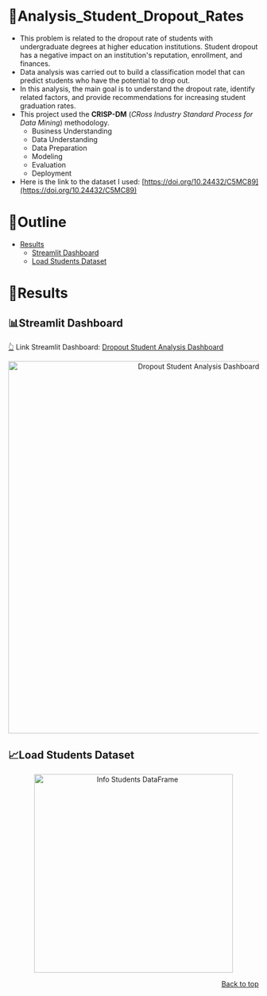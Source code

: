 <div id="top"></div>

# 📌Analysis_Student_Dropout_Rates
- This problem is related to the dropout rate of students with undergraduate degrees at higher education institutions. Student dropout has a negative impact on an institution's reputation, enrollment, and finances.
- Data analysis was carried out to build a classification model that can predict students who have the potential to drop out.
- In this analysis, the main goal is to understand the dropout rate, identify related factors, and provide recommendations for increasing student graduation rates.
- This project used the __CRISP-DM__ (*CRoss Industry Standard Process for Data Mining*) methodology.
    - Business Understanding
    - Data Understanding
    - Data Preparation
    - Modeling
    - Evaluation
    - Deployment
- Here is the link to the dataset I used: [https://doi.org/10.24432/C5MC89](https://doi.org/10.24432/C5MC89)

# 📌Outline
- [Results](#results)
  - [Streamlit Dashboard](#streamlit-dashboard)
  - [Load Students Dataset](#load-students-dataset)

# 🎯Results
## 📊Streamlit Dashboard
[👆](#outline)
Link Streamlit Dashboard: [Dropout Student Analysis Dashboard](https://nurkholiq-analysis-student-dropout-rates.streamlit.app/)

<p align="center">
  <img alt="Dropout Student Analysis Dashboard" title="Dropout Student Analysis Dashboard" src="https://github.com/nurkholiqaganihafid/Online_Fashion_Data_Analysis/assets/89395541/ce59b58d-0373-4054-9dcf-4d1bdd24fc5c" width="750">
</p>

## 📈Load Students Dataset
<p align="center">
  <img alt="Info Students DataFrame" title="Info Students DataFrame" src="https://github.com/nurkholiqaganihafid/Online_Fashion_Data_Analysis/assets/89395541/92311a39-5e67-4b47-81c2-ddfe5da5c91c" width="400">
</p>

<p align="right"><a href="#top">Back to top</a></p>